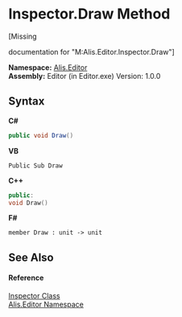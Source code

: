 # Inspector.Draw Method 
 

\[Missing <summary> documentation for "M:Alis.Editor.Inspector.Draw"\]

**Namespace:**&nbsp;<a href="b150ade4-39de-a232-5f06-d3cdc1b2c538">Alis.Editor</a><br />**Assembly:**&nbsp;Editor (in Editor.exe) Version: 1.0.0

## Syntax

**C#**<br />
``` C#
public void Draw()
```

**VB**<br />
``` VB
Public Sub Draw
```

**C++**<br />
``` C++
public:
void Draw()
```

**F#**<br />
``` F#
member Draw : unit -> unit 

```


## See Also


#### Reference
<a href="7e9ce21a-0e1d-c7f6-b556-7d0efa0f9d25">Inspector Class</a><br /><a href="b150ade4-39de-a232-5f06-d3cdc1b2c538">Alis.Editor Namespace</a><br />